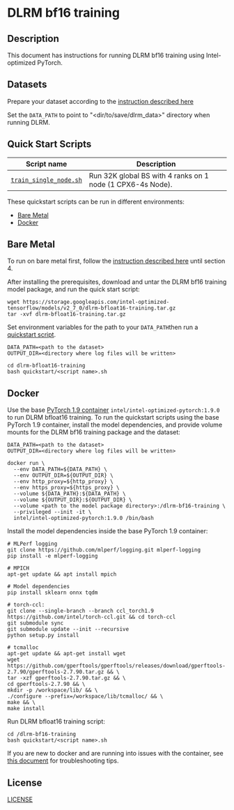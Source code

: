 <!--- 0. Title -->
# DLRM bf16 training

<!-- 10. Description -->
## Description

This document has instructions for running DLRM bf16 training using
Intel-optimized PyTorch.

<!--- 20. Datasets -->
## Datasets

Prepare your dataset according to the [instruction described here](/models/recommendation/pytorch/dlrm/training/bfloat16/README.md#4-prepare-dataset)

Set the `DATA_PATH` to point to "<dir/to/save/dlrm_data>" directory when running DLRM.

<!--- 30. Quick Start Scripts -->
## Quick Start Scripts

| Script name | Description |
|-------------|-------------|
| [`train_single_node.sh`](train_single_node.sh) | Run 32K global BS with 4 ranks on 1 node (1 CPX6-4s Node). | 

These quickstart scripts can be run in different environments:
* [Bare Metal](#bare-metal)
* [Docker](#docker)

<!--- 40. Bare Metal -->
## Bare Metal

To run on bare metal first, follow the [instruction described here](/models/recommendation/pytorch/dlrm/training/bfloat16/README.md#1-install-anaconda-30) until section 4.

After installing the prerequisites, download and untar the DLRM bf16 training model package, and run the quick start script:
```
wget https://storage.googleapis.com/intel-optimized-tensorflow/models/v2_7_0/dlrm-bfloat16-training.tar.gz
tar -xvf dlrm-bfloat16-training.tar.gz
```
Set environment variables
for the path to your `DATA_PATH`then run a 
[quickstart script](#quick-start-scripts).

```
DATA_PATH=<path to the dataset>
OUTPUT_DIR=<directory where log files will be written>

cd dlrm-bfloat16-training
bash quickstart/<script name>.sh
```

<!--- 50. Docker -->
## Docker

Use the base [PyTorch 1.9 container](https://hub.docker.com/r/intel/intel-optimized-pytorch/) 
`intel/intel-optimized-pytorch:1.9.0` to run DLRM bfloat16 training.
To run the quickstart scripts using the base PyTorch 1.9 container, install the model dependencies, and provide volume mounts for the DLRM bf16 training package and the dataset:

```
DATA_PATH=<path to the dataset>
OUTPUT_DIR=<directory where log files will be written>

docker run \
  --env DATA_PATH=${DATA_PATH} \
  --env OUTPUT_DIR=${OUTPUT_DIR} \
  --env http_proxy=${http_proxy} \
  --env https_proxy=${https_proxy} \
  --volume ${DATA_PATH}:${DATA_PATH} \
  --volume ${OUTPUT_DIR}:${OUTPUT_DIR} \
  --volume <path to the model package directory>:/dlrm-bf16-training \
  --privileged --init -it \
  intel/intel-optimized-pytorch:1.9.0 /bin/bash 
```

Install the model dependencies inside the base PyTorch 1.9 container:
```
# MLPerf logging
git clone https://github.com/mlperf/logging.git mlperf-logging
pip install -e mlperf-logging

# MPICH
apt-get update && apt install mpich

# Model dependencies
pip install sklearn onnx tqdm

# torch-ccl:
git clone --single-branch --branch ccl_torch1.9 https://github.com/intel/torch-ccl.git && cd torch-ccl
git submodule sync 
git submodule update --init --recursive
python setup.py install

# tcmalloc
apt-get update && apt-get install wget
wget https://github.com/gperftools/gperftools/releases/download/gperftools-2.7.90/gperftools-2.7.90.tar.gz && \
tar -xzf gperftools-2.7.90.tar.gz && \
cd gperftools-2.7.90 && \
mkdir -p /workspace/lib/ && \
./configure --prefix=/workspace/lib/tcmalloc/ && \
make && \
make install
```

Run DLRM bfloat16 training script:
```
cd /dlrm-bf16-training
bash quickstart/<script name>.sh
```

If you are new to docker and are running into issues with the container,
see [this document](https://github.com/IntelAI/models/tree/master/docs/general/docker.md)
for troubleshooting tips.

<!--- 70. License -->
## License

[LICENSE](/LICENSE)
